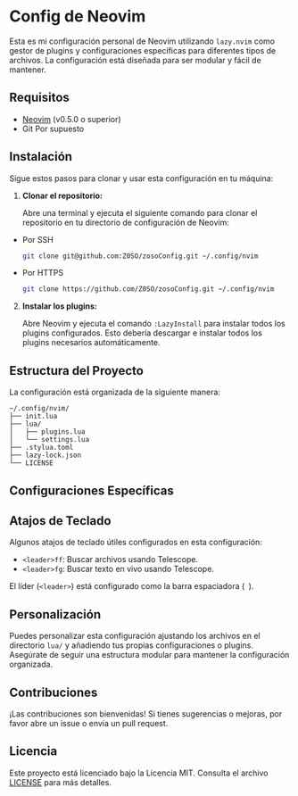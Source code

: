 
# Config de Neovim

Esta es mi configuración personal de Neovim utilizando `lazy.nvim` como gestor de plugins y configuraciones específicas para diferentes tipos de archivos. La configuración está diseñada para ser modular y fácil de mantener.

## Requisitos

- [Neovim](https://neovim.io/) (v0.5.0 o superior)
- Git Por supuesto

## Instalación

Sigue estos pasos para clonar y usar esta configuración en tu máquina:

1. **Clonar el repositorio:**

   Abre una terminal y ejecuta el siguiente comando para clonar el repositorio en tu directorio de configuración de Neovim:

- Por SSH

   ```sh
   git clone git@github.com:Z0SO/zosoConfig.git ~/.config/nvim
   ```

- Por HTTPS
   ```sh
   git clone https://github.com/Z0SO/zosoConfig.git ~/.config/nvim
   ```

2. **Instalar los plugins:**

   Abre Neovim y ejecuta el comando `:LazyInstall` para instalar todos los plugins configurados. Esto debería descargar e instalar todos los plugins necesarios automáticamente.

## Estructura del Proyecto

La configuración está organizada de la siguiente manera:

```
~/.config/nvim/
├── init.lua
├── lua/
│   ├── plugins.lua
│   └── settings.lua
├── .stylua.toml
├── lazy-lock.json
└── LICENSE
```


## Configuraciones Específicas


## Atajos de Teclado

Algunos atajos de teclado útiles configurados en esta configuración:

- `<leader>ff`: Buscar archivos usando Telescope.
- `<leader>fg`: Buscar texto en vivo usando Telescope.

El líder (`<leader>`) está configurado como la barra espaciadora (` `).

## Personalización

Puedes personalizar esta configuración ajustando los archivos en el directorio `lua/` y añadiendo tus propias configuraciones o plugins. Asegúrate de seguir una estructura modular para mantener la configuración organizada.

## Contribuciones

¡Las contribuciones son bienvenidas! Si tienes sugerencias o mejoras, por favor abre un issue o envía un pull request.

## Licencia

Este proyecto está licenciado bajo la Licencia MIT. Consulta el archivo [LICENSE](LICENSE) para más detalles.
